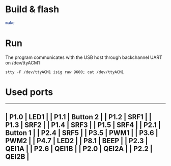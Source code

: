# Build & flash

````bash
make
````

# Run

The program communicates with the USB host through backchannel UART on /dev/ttyACM1

````
stty -F /dev/ttyACM1 isig raw 9600; cat /dev/ttyACM1
````

# Used ports

-----------------------
| P1.0 | LED1         |
| P1.1 | Button 2     |
| P1.2 | SRF1         |
| P1.3 | SRF2         |
| P1.4 | SRF3         |
| P1.5 | SRF4         |
| P2.1 | Button 1     |
| P2.4 | SRF5         | 
| P3.5 | PWM1         |
| P3.6 | PWM2         |
| P4.7 | LED2         |
| P8.1 | BEEP         |
| P2.3 | QEI1A        |
| P2.6 | QEI1B        |
| P2.0 | QEI2A        |
| P2.2 | QEI2B        |
-----------------------


